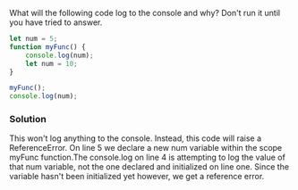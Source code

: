 What will the following code log to the console and why? Don't run it until you have tried to answer.

``` JavaScript
let num = 5;
function myFunc() {
    console.log(num);
    let num = 10;
}

myFunc();
console.log(num); 
```
### Solution
This won't log anything to the console. Instead, this code will raise a ReferenceError. On line 5 we declare a new num variable within the scope myFunc function.The console.log on line 4 is attempting to log the value of that num variable, not the one declared and initialized on line one. Since the variable hasn't been initialized yet however, we get a reference error.
